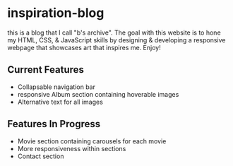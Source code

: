 # inspiration-blog

this is a blog that I call "b's archive". The goal with this website is to hone my HTML, CSS, & JavaScript skills by designing & developing a responsive webpage that showcases art that inspires me. Enjoy!

## Current Features

<ul>
    <li>Collapsable navigation bar</li>
    <li>responsive Album section containing hoverable images</li>
    <li>Alternative text for all images</li>
</ul>

## Features In Progress

<ul>
    <li>Movie section containing carousels for each movie</li>
    <li>More responsiveness within sections</li>
    <li>Contact section</li>
</ul>
